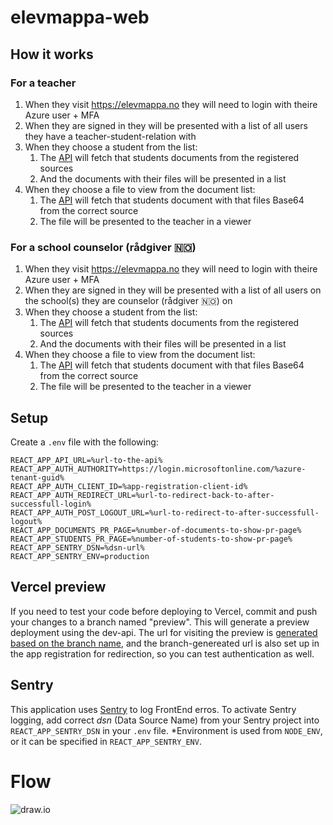 # elevmappa-web

## How it works

### For a teacher

1. When they visit https://elevmappa.no they will need to login with theire Azure user + MFA
1. When they are signed in they will be presented with a list of all users they have a teacher-student-relation with
1. When they choose a student from the list:
    1. The [API](https://github.com/vtfk/azf-elevmappa-api) will fetch that students documents from the registered sources
    1. And the documents with their files will be presented in a list
1. When they choose a file to view from the document list:
    1. The [API](https://github.com/vtfk/azf-elevmappa-api) will fetch that students document with that files Base64 from the correct source
    1. The file will be presented to the teacher in a viewer

### For a school counselor (rådgiver 🇳🇴)

1. When they visit https://elevmappa.no they will need to login with theire Azure user + MFA
1. When they are signed in they will be presented with a list of all users on the school(s) they are counselor (rådgiver 🇳🇴) on
1. When they choose a student from the list:
    1. The [API](https://github.com/vtfk/azf-elevmappa-api) will fetch that students documents from the registered sources
    1. And the documents with their files will be presented in a list
1. When they choose a file to view from the document list:
    1. The [API](https://github.com/vtfk/azf-elevmappa-api) will fetch that students document with that files Base64 from the correct source
    1. The file will be presented to the teacher in a viewer

## Setup

Create a `.env` file with the following:
```text
REACT_APP_API_URL=%url-to-the-api%
REACT_APP_AUTH_AUTHORITY=https://login.microsoftonline.com/%azure-tenant-guid%
REACT_APP_AUTH_CLIENT_ID=%app-registration-client-id%
REACT_APP_AUTH_REDIRECT_URL=%url-to-redirect-back-to-after-successfull-login%
REACT_APP_AUTH_POST_LOGOUT_URL=%url-to-redirect-to-after-successfull-logout%
REACT_APP_DOCUMENTS_PR_PAGE=%number-of-documents-to-show-pr-page%
REACT_APP_STUDENTS_PR_PAGE=%number-of-students-to-show-pr-page%
REACT_APP_SENTRY_DSN=%dsn-url%
REACT_APP_SENTRY_ENV=production
```

## Vercel preview
If you need to test your code before deploying to Vercel, commit and push your changes to a branch named "preview". This will generate a preview deployment using the dev-api. The url for visiting the preview is [generated based on the branch name](https://vercel.com/docs/concepts/deployments/generated-urls#url-with-git-branch), and the branch-genereated url is also set up in the app registration for redirection, so you can test authentication as well.

## Sentry

This application uses [Sentry](http://sentry.io/) to log FrontEnd erros. To activate Sentry logging, add correct *dsn* (Data Source Name) from your Sentry project into `REACT_APP_SENTRY_DSN` in your `.env` file. *Environment is used from `NODE_ENV`, or it can be specified in `REACT_APP_SENTRY_ENV`.

# Flow

![draw.io](https://i.imgur.com/fVFHw45.png)
